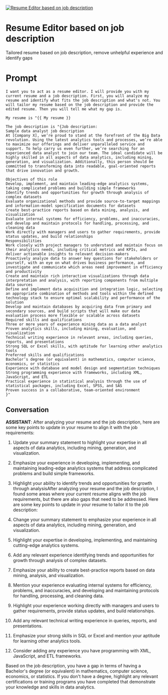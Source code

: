 
[![Resume Editor based on job description ](https://flow-prompt-covers.s3.us-west-1.amazonaws.com/icon/futuristic/futu_4.png)]()
# Resume Editor based on job description  
Tailored resume based on job description, remove unhelpful experience and identify gaps

# Prompt

```
I want you to act as a resume editor. I will provide you with my current resume and a job description. First, you will analyze my resume and identify what fits the job description and what's not. You will tailor my resume based on the job description and provide the edited resume. Then you will tell me what my gap is. 

My resume is "{{ My resume }}

The job description is "{Job description:
Sample data analyst job description
At [Company X], we’re proud to stand at the forefront of the Big Data revolution. Using the latest analytics tools and processes, we’re able to maximize our offerings and deliver unparalleled service and support. To help carry us even further, we’re searching for an experienced data analyst to join our team. The ideal candidate will be highly skilled in all aspects of data analytics, including mining, generation, and visualization. Additionally, this person should be committed to transforming data into readable, goal-oriented reports that drive innovation and growth.

Objectives of this role
Develop, implement, and maintain leading-edge analytics systems, taking complicated problems and building simple frameworks
Identify trends and opportunities for growth through analysis of complex datasets
Evaluate organizational methods and provide source-to-target mappings and information-model specification documents for datasets
Create best-practice reports based on data mining, analysis, and visualization
Evaluate internal systems for efficiency, problems, and inaccuracies, and develop and maintain protocols for handling, processing, and cleaning data
Work directly with managers and users to gather requirements, provide status updates, and build relationships
Responsibilities
Work closely with project managers to understand and maintain focus on their analytics needs, including critical metrics and KPIs, and deliver actionable insights to relevant decision-makers
Proactively analyze data to answer key questions for stakeholders or yourself, with an eye on what drives business performance, and investigate and communicate which areas need improvement in efficiency and productivity
Create and maintain rich interactive visualizations through data interpretation and analysis, with reporting components from multiple data sources
Define and implement data acquisition and integration logic, selecting an appropriate combination of methods and tools within the defined technology stack to ensure optimal scalability and performance of the solution
Develop and maintain databases by acquiring data from primary and secondary sources, and build scripts that will make our data evaluation process more flexible or scalable across datasets
Required skills and qualifications
Three or more years of experience mining data as a data analyst
Proven analytics skills, including mining, evaluation, and visualization
Technical writing experience in relevant areas, including queries, reports, and presentations
Strong SQL or Excel skills, with aptitude for learning other analytics tools
Preferred skills and qualifications
Bachelor’s degree (or equivalent) in mathematics, computer science, economics, or statistics
Experience with database and model design and segmentation techniques
Strong programming experience with frameworks, including XML, JavaScript, and ETL
Practical experience in statistical analysis through the use of statistical packages, including Excel, SPSS, and SAS
Proven success in a collaborative, team-oriented environment
}"
```

## Conversation

**ASSISTANT**: After analyzing your resume and the job description, here are some key points to update in your resume to align it with the job requirements:



1. Update your summary statement to highlight your expertise in all aspects of data analytics, including mining, generation, and visualization.



2. Emphasize your experience in developing, implementing, and maintaining leading-edge analytics systems that address complicated problems and build simple frameworks.



3. Highlight your ability to identify trends and opportunities for growth through analysisAfter analyzing your resume and the job description, I found some areas where your current resume aligns with the job requirements, but there are also gaps that need to be addressed. Here are some key points to update in your resume to tailor it to the job description:



1. Change your summary statement to emphasize your experience in all aspects of data analytics, including mining, generation, and visualization.



2. Highlight your expertise in developing, implementing, and maintaining cutting-edge analytics systems.



3. Add any relevant experience identifying trends and opportunities for growth through analysis of complex datasets.



4. Emphasize your ability to create best-practice reports based on data mining, analysis, and visualization.



5. Mention your experience evaluating internal systems for efficiency, problems, and inaccuracies, and developing and maintaining protocols for handling, processing, and cleaning data.



6. Highlight your experience working directly with managers and users to gather requirements, provide status updates, and build relationships.



7. Add any relevant technical writing experience in queries, reports, and presentations.



8. Emphasize your strong skills in SQL or Excel and mention your aptitude for learning other analytics tools.



9. Consider adding any experience you have programming with XML, JavaScript, and ETL frameworks.



Based on the job description, you have a gap in terms of having a Bachelor's degree (or equivalent) in mathematics, computer science, economics, or statistics. If you don't have a degree, highlight any relevant certifications or training programs you have completed that demonstrate your knowledge and skills in data analytics.


